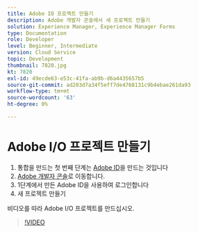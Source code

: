 ```yaml
---
title: Adobe IO 프로젝트 만들기
description: Adobe 개발자 콘솔에서 새 프로젝트 만들기
solution: Experience Manager, Experience Manager Forms
type: Documentation
role: Developer
level: Beginner, Intermediate
version: Cloud Service
topic: Development
thumbnail: 7820.jpg
kt: 7820
exl-id: 49ecde63-e53c-41fa-ab9b-d6a4435657b5
source-git-commit: ad203d7a34f5eff7de4768131c9b4ebae261da93
workflow-type: tm+mt
source-wordcount: '63'
ht-degree: 0%

---
```


# Adobe I/O 프로젝트 만들기

1. 통합을 만드는 첫 번째 단계는 [Adobe ID](https://account.adobe.com/)을 만드는 것입니다
1. [Adobe 개발자 콘솔](https://console.adobe.io/home)로 이동합니다.
1. 1단계에서 만든 Adobe ID을 사용하여 로그인합니다
1. 새 프로젝트 만들기

비디오를 따라 Adobe I/O 프로젝트를 만드십시오.

>[!VIDEO](https://video.tv.adobe.com/v/333220/?quality=9&learn=on)
